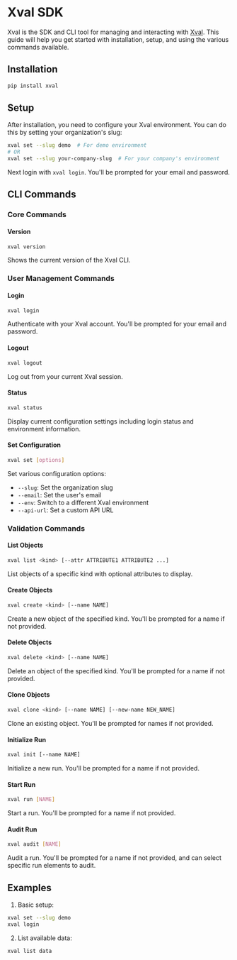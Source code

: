 # Xval SDK

Xval is the SDK and CLI tool for managing and interacting with [Xval](https://xval.io). This guide will help you get started with installation, setup, and using the various commands available.

## Installation

```bash
pip install xval
```

## Setup

After installation, you need to configure your Xval environment. You can do this by setting your organization's slug:

```bash
xval set --slug demo  # For demo environment
# OR
xval set --slug your-company-slug  # For your company's environment
```

Next login with `xval login`. You'll be prompted for your email and password.

## CLI Commands

### Core Commands

#### Version
```bash
xval version
```
Shows the current version of the Xval CLI.

### User Management Commands

#### Login
```bash
xval login
```
Authenticate with your Xval account. You'll be prompted for your email and password.

#### Logout
```bash
xval logout
```
Log out from your current Xval session.

#### Status
```bash
xval status
```
Display current configuration settings including login status and environment information.

#### Set Configuration
```bash
xval set [options]
```
Set various configuration options:
- `--slug`: Set the organization slug
- `--email`: Set the user's email
- `--env`: Switch to a different Xval environment
- `--api-url`: Set a custom API URL

### Validation Commands

#### List Objects
```bash
xval list <kind> [--attr ATTRIBUTE1 ATTRIBUTE2 ...]
```
List objects of a specific kind with optional attributes to display.

#### Create Objects
```bash
xval create <kind> [--name NAME]
```
Create a new object of the specified kind. You'll be prompted for a name if not provided.

#### Delete Objects
```bash
xval delete <kind> [--name NAME]
```
Delete an object of the specified kind. You'll be prompted for a name if not provided.

#### Clone Objects
```bash
xval clone <kind> [--name NAME] [--new-name NEW_NAME]
```
Clone an existing object. You'll be prompted for names if not provided.

#### Initialize Run
```bash
xval init [--name NAME]
```
Initialize a new run. You'll be prompted for a name if not provided.

#### Start Run
```bash
xval run [NAME]
```
Start a run. You'll be prompted for a name if not provided.

#### Audit Run
```bash
xval audit [NAME]
```
Audit a run. You'll be prompted for a name if not provided, and can select specific run elements to audit.

## Examples

1. Basic setup:
```bash
xval set --slug demo
xval login
```

2. List available data:
```bash
xval list data
```
